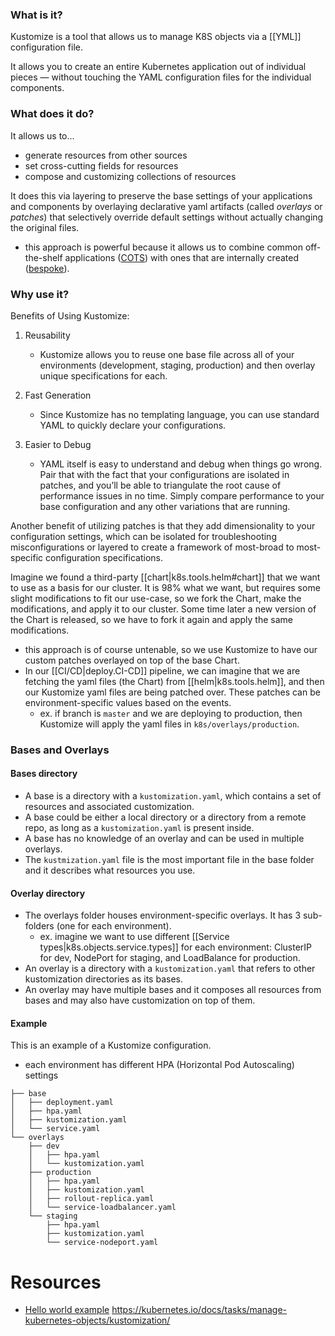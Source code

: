 
### What is it?
Kustomize is a tool that allows us to manage K8S objects via a [[YML]] configuration file.

It allows you to create an entire Kubernetes application out of individual pieces — without touching the YAML configuration files for the individual components.

### What does it do?
It allows us to...
- generate resources from other sources
- set cross-cutting fields for resources
- compose and customizing collections of resources

It does this via layering to preserve the base settings of your applications and components by overlaying declarative yaml artifacts (called *overlays* or *patches*) that selectively override default settings without actually changing the original files.
- this approach is powerful because it allows us to combine common off-the-shelf applications ([COTS](https://kubectl.docs.kubernetes.io/references/kustomize/glossary/#off-the-shelf-configuration)) with ones that are internally created ([bespoke](https://kubectl.docs.kubernetes.io/references/kustomize/glossary/#bespoke-configuration)).

### Why use it?
Benefits of Using Kustomize:
1. Reusability
    - Kustomize allows you to reuse one base file across all of your environments (development, staging, production) and then overlay unique specifications for each.

2. Fast Generation
    - Since Kustomize has no templating language, you can use standard YAML to quickly declare your configurations.

3. Easier to Debug
    - YAML itself is easy to understand and debug when things go wrong. Pair that with the fact that your configurations are isolated in patches, and you’ll be able to triangulate the root cause of performance issues in no time. Simply compare performance to your base configuration and any other variations that are running.

Another benefit of utilizing patches is that they add dimensionality to your configuration settings, which can be isolated for troubleshooting misconfigurations or layered to create a framework of most-broad to most-specific configuration specifications.

Imagine we found a third-party [[chart|k8s.tools.helm#chart]] that we want to use as a basis for our cluster. It is 98% what we want, but requires some slight modifications to fit our use-case, so we fork the Chart, make the modifications, and apply it to our cluster. Some time later a new version of the Chart is released, so we have to fork it again and apply the same modifications.
- this approach is of course untenable, so we use Kustomize to have our custom patches overlayed on top of the base Chart.
- In our [[CI/CD|deploy.CI-CD]] pipeline, we can imagine that we are fetching the yaml files (the Chart) from [[helm|k8s.tools.helm]], and then our Kustomize yaml files are being patched over. These patches can be environment-specific values based on the events.
    - ex. if branch is `master` and we are deploying to production, then Kustomize will apply the yaml files in `k8s/overlays/production`.

### Bases and Overlays 
#### Bases directory
- A base is a directory with a `kustomization.yaml`, which contains a set of resources and associated customization. 
- A base could be either a local directory or a directory from a remote repo, as long as a `kustomization.yaml` is present inside. 
- A base has no knowledge of an overlay and can be used in multiple overlays. 
- The `kustmization.yaml` file is the most important file in the base folder and it describes what resources you use.

#### Overlay directory
- The overlays folder houses environment-specific overlays. It has 3 sub-folders (one for each environment).
    - ex. imagine we want to use different [[Service types|k8s.objects.service.types]] for each environment: ClusterIP for dev, NodePort for staging, and LoadBalance for production.
- An overlay is a directory with a `kustomization.yaml` that refers to other kustomization directories as its bases. 
- An overlay may have multiple bases and it composes all resources from bases and may also have customization on top of them.

#### Example
This is an example of a Kustomize configuration.
- each environment has different HPA (Horizontal Pod Autoscaling) settings 

```
├── base
│   ├── deployment.yaml
│   ├── hpa.yaml
│   ├── kustomization.yaml
│   └── service.yaml
└── overlays
    ├── dev
    │   ├── hpa.yaml
    │   └── kustomization.yaml
    ├── production
    │   ├── hpa.yaml
    │   ├── kustomization.yaml
    │   ├── rollout-replica.yaml
    │   └── service-loadbalancer.yaml
    └── staging
        ├── hpa.yaml
        ├── kustomization.yaml
        └── service-nodeport.yaml
```


# Resources
- [Hello world example](https://www.mirantis.com/blog/introduction-to-kustomize-part-1-creating-a-kubernetes-app-out-of-multiple-pieces/)
https://kubernetes.io/docs/tasks/manage-kubernetes-objects/kustomization/
